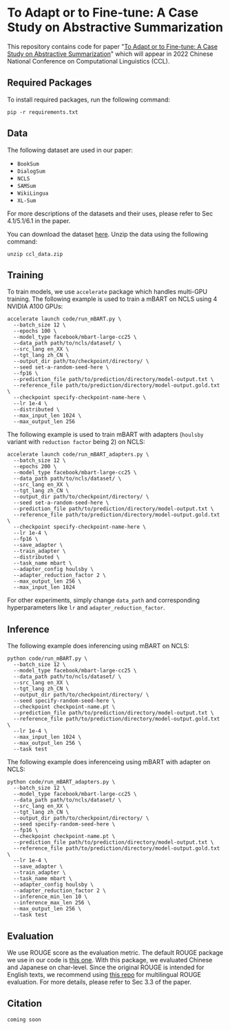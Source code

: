 # To Adapt or to Fine-tune: A Case Study on Abstractive Summarization
This repository contains code for paper "[To Adapt or to Fine-tune: A Case Study on Abstractive Summarization](https://arxiv.org/abs/2208.14559)" which will appear in 2022 Chinese National Conference on Computational Linguistics (CCL).

## Required Packages
To install required packages, run the following command:

```
pip -r requirements.txt
```

## Data
The following dataset are used in our paper:

- `BookSum`
- `DialogSum`
- `NCLS`
- `SAMSum`
- `WikiLingua`
- `XL-Sum`

For more descriptions of the datasets and their uses, please refer to Sec 4.1/5.1/6.1 in the paper. 

You can download the dataset [here](https://drive.google.com/file/d/1uMnvXQAVUHXFd1gzlDEQjNFTu9-66X7h/view?usp=sharing). Unzip the data using the following command:
```
unzip ccl_data.zip 
```

## Training 

To train models, we use `accelerate` package which handles multi-GPU training. The following example is used to train a mBART on NCLS using 4 NVIDIA A100 GPUs:

```
accelerate launch code/run_mBART.py \
  --batch_size 12 \
  --epochs 100 \
  --model_type facebook/mbart-large-cc25 \
  --data_path path/to/ncls/dataset/ \
  --src_lang en_XX \
  --tgt_lang zh_CN \
  --output_dir path/to/checkpoint/directory/ \
  --seed set-a-random-seed-here \
  --fp16 \
  --prediction_file path/to/prediction/directory/model-output.txt \
  --reference_file path/to/prediction/directory/model-output.gold.txt \
  --checkpoint specify-checkpoint-name-here \
  --lr 1e-4 \
  --distributed \
  --max_input_len 1024 \
  --max_output_len 256
```

The following example is used to train mBART with adapters (`houlsby` variant with `reduction factor` being 2) on NCLS:
```
accelerate launch code/run_mBART_adapters.py \
  --batch_size 12 \
  --epochs 200 \
  --model_type facebook/mbart-large-cc25 \
  --data_path path/to/ncls/dataset/ \
  --src_lang en_XX \
  --tgt_lang zh_CN \
  --output_dir path/to/checkpoint/directory/ \
  --seed set-a-random-seed-here \
  --prediction_file path/to/prediction/directory/model-output.txt \
  --reference_file path/to/prediction/directory/model-output.gold.txt \
  --checkpoint specify-checkpoint-name-here \
  --lr 1e-4 \
  --fp16 \
  --save_adapter \
  --train_adapter \
  --distributed \
  --task_name mbart \
  --adapter_config houlsby \
  --adapter_reduction_factor 2 \
  --max_output_len 256 \
  --max_input_len 1024
```

For other experiments, simply change `data_path` and corresponding hyperparameters like `lr` and `adapter_reduction_factor`.

## Inference
The following example does inferencing using mBART on NCLS:
```
python code/run_mBART.py \
  --batch_size 12 \
  --model_type facebook/mbart-large-cc25 \
  --data_path path/to/ncls/dataset/ \
  --src_lang en_XX \
  --tgt_lang zh_CN \
  --output_dir path/to/checkpoint/directory/ \
  --seed specify-random-seed-here \
  --checkpoint checkpoint-name.pt \
  --prediction_file path/to/prediction/directory/model-output.txt \
  --reference_file path/to/prediction/directory/model-output.gold.txt \
  --lr 1e-4 \
  --max_input_len 1024 \
  --max_output_len 256 \
  --task test 
```

The following example does inferenceing using mBART with adapter on NCLS:

```
python code/run_mBART_adapters.py \
  --batch_size 12 \
  --model_type facebook/mbart-large-cc25 \
  --data_path path/to/ncls/dataset/ \
  --src_lang en_XX \
  --tgt_lang zh_CN \
  --output_dir path/to/checkpoint/directory/ \
  --seed specify-random-seed-here \
  --fp16 \
  --checkpoint checkpoint-name.pt \
  --prediction_file path/to/prediction/directory/model-output.txt \
  --reference_file path/to/prediction/directory/model-output.gold.txt \
  --lr 1e-4 \
  --save_adapter \
  --train_adapter \
  --task_name mbart \
  --adapter_config houlsby \
  --adapter_reduction_factor 2 \
  --inference_min_len 10 \
  --inference_max_len 256 \
  --max_output_len 256 \
  --task test
```

## Evaluation 
We use ROUGE score as the evaluation metric. The default ROUGE package we use in our code is [this one](https://github.com/huggingface/datasets/blob/main/metrics/rouge/rouge.py). With this package, we evaluated Chinese and Japanese on char-level. Since the original ROUGE is intended for English texts, we recommend using [this repo](https://github.com/csebuetnlp/xl-sum/tree/master/multilingual_rouge_scoring) for multilingual ROUGE evaluation. For more details, please refer to Sec 3.3 of the paper. 
## Citation
```
coming soon
```
